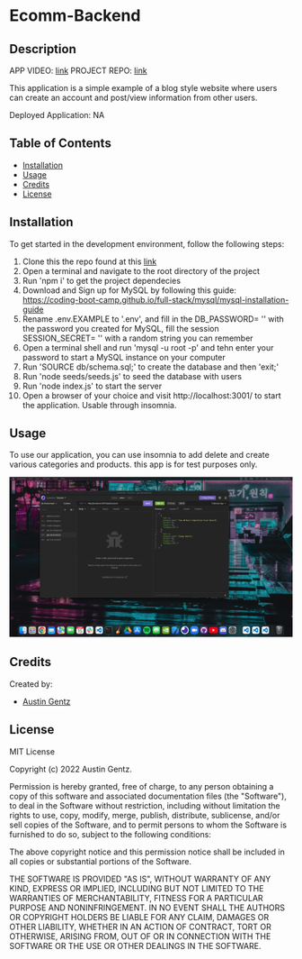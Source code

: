 # Ecomm-Backend

## Description

APP VIDEO: [link](https://drive.google.com/file/d/1GafK4ji-7Qai_J7CywByZRKJHKcYMmYN/view)
PROJECT REPO: [link](https://github.com/Ajimoto/Ecomm-backend)

This application is a simple example of a blog style website where users can create an account and post/view information from other users.

Deployed Application: NA

## Table of Contents

- [Installation](#installation)
- [Usage](#usage)
- [Credits](#credits)
- [License](#license)

## Installation

To get started in the development environment, follow the following steps:

1.  Clone this the repo found at this [link](https://github.com/Ajimoto/Ecomm-backend)
2.  Open a terminal and navigate to the root directory of the project
3.  Run 'npm i' to get the project dependecies
4.  Download and Sign up for MySQL by following this guide: https://coding-boot-camp.github.io/full-stack/mysql/mysql-installation-guide
5.  Rename .env.EXAMPLE to '.env', and fill in the DB_PASSWORD= '' with the password you created for MySQL, fill the session SESSION_SECRET= '' with a random string you can remember
6.  Open a terminal shell and run 'mysql -u root -p' and tehn enter your password to start a MySQL instance on your computer
7.  Run 'SOURCE db/schema.sql;' to create the database and then 'exit;'
8.  Run 'node seeds/seeds.js' to seed the database with users
9.  Run 'node index.js' to start the server
10. Open a browser of your choice and visit http://localhost:3001/ to start the application. Usable through insomnia.

## Usage

To use our application, you can use insomnia to add delete and create various categories and products. this app is for test purposes only.

![Alt text](</Screen%20Shot%202022-08-15%20at%203.59.57%20PM%20(3).png>)

## Credits

Created by:

- [Austin Gentz](https://github.com/Ajimoto)

## License

MIT License

Copyright (c) 2022 Austin Gentz.

Permission is hereby granted, free of charge, to any person obtaining a copy
of this software and associated documentation files (the "Software"), to deal
in the Software without restriction, including without limitation the rights
to use, copy, modify, merge, publish, distribute, sublicense, and/or sell
copies of the Software, and to permit persons to whom the Software is
furnished to do so, subject to the following conditions:

The above copyright notice and this permission notice shall be included in all
copies or substantial portions of the Software.

THE SOFTWARE IS PROVIDED "AS IS", WITHOUT WARRANTY OF ANY KIND, EXPRESS OR
IMPLIED, INCLUDING BUT NOT LIMITED TO THE WARRANTIES OF MERCHANTABILITY,
FITNESS FOR A PARTICULAR PURPOSE AND NONINFRINGEMENT. IN NO EVENT SHALL THE
AUTHORS OR COPYRIGHT HOLDERS BE LIABLE FOR ANY CLAIM, DAMAGES OR OTHER
LIABILITY, WHETHER IN AN ACTION OF CONTRACT, TORT OR OTHERWISE, ARISING FROM,
OUT OF OR IN CONNECTION WITH THE SOFTWARE OR THE USE OR OTHER DEALINGS IN THE
SOFTWARE.
